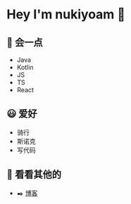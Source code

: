 # Hey I'm nukiyoam 👋 

## 🫣 会一点

- Java
- Kotlin
- JS
- TS
- React

## 😃 爱好

- 骑行
- 斯诺克
- 写代码

## 🤡 看看其他的

- ✒️ [博客](https://nukiyoam.github.io/blog/)
